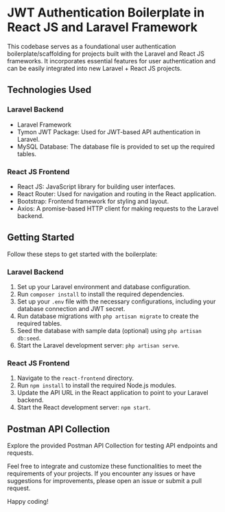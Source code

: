 # JWT Authentication Boilerplate in React JS and Laravel Framework

This codebase serves as a foundational user authentication boilerplate/scaffolding for projects built with the Laravel and React JS frameworks. It incorporates essential features for user authentication and can be easily integrated into new Laravel + React JS projects.

## Technologies Used

### Laravel Backend
- Laravel Framework
- Tymon JWT Package: Used for JWT-based API authentication in Laravel.
- MySQL Database: The database file is provided to set up the required tables.

### React JS Frontend
- React JS: JavaScript library for building user interfaces.
- React Router: Used for navigation and routing in the React application.
- Bootstrap: Frontend framework for styling and layout.
- Axios: A promise-based HTTP client for making requests to the Laravel backend.

## Getting Started

Follow these steps to get started with the boilerplate:

### Laravel Backend

1. Set up your Laravel environment and database configuration.
2. Run `composer install` to install the required dependencies.
3. Set up your `.env` file with the necessary configurations, including your database connection and JWT secret.
4. Run database migrations with `php artisan migrate` to create the required tables.
5. Seed the database with sample data (optional) using `php artisan db:seed`.
6. Start the Laravel development server: `php artisan serve`.

### React JS Frontend

1. Navigate to the `react-frontend` directory.
2. Run `npm install` to install the required Node.js modules.
3. Update the API URL in the React application to point to your Laravel backend.
4. Start the React development server: `npm start`.

## Postman API Collection

Explore the provided Postman API Collection for testing API endpoints and requests.

Feel free to integrate and customize these functionalities to meet the requirements of your projects. If you encounter any issues or have suggestions for improvements, please open an issue or submit a pull request.

Happy coding!
